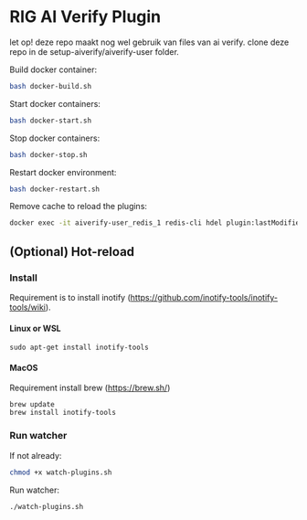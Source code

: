 # RIG AI Verify Plugin

let op! deze repo maakt nog wel gebruik van files van ai verify. clone deze repo in de setup-aiverify/aiverify-user folder. 

Build docker container:
```bash
bash docker-build.sh
```

Start docker containers:
```bash
bash docker-start.sh
```

Stop docker containers:
```bash
bash docker-stop.sh
```

Restart docker environment:
```bash
bash docker-restart.sh
```

Remove cache to reload the plugins:
```bash
docker exec -it aiverify-user_redis_1 redis-cli hdel plugin:lastModified mtime
```

## (Optional) Hot-reload

### Install

Requirement is to install inotify (https://github.com/inotify-tools/inotify-tools/wiki).

#### Linux or WSL

```
sudo apt-get install inotify-tools
```

#### MacOS

Requirement install brew (https://brew.sh/)

```
brew update
brew install inotify-tools
```


### Run watcher

If not already:
```bash
chmod +x watch-plugins.sh
```

Run watcher:
```
./watch-plugins.sh
```
